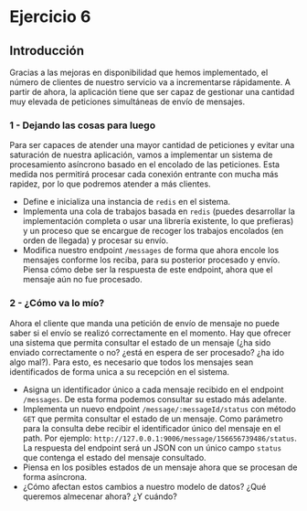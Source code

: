 # Ejercicio 6

## Introducción

Gracias a las mejoras en disponibilidad que hemos implementado, el número de clientes de nuestro servicio va a incrementarse rápidamente. A partir de ahora, la aplicación tiene que ser capaz de gestionar una cantidad muy elevada de peticiones simultáneas de envío de mensajes. 

### 1 - Dejando las cosas para luego

Para ser capaces de atender una mayor cantidad de peticiones y evitar una saturación de nuestra aplicación, vamos a implementar un sistema de procesamiento asíncrono basado en el encolado de las peticiones. Esta medida nos permitirá procesar cada conexión entrante con mucha más rapidez, por lo que podremos atender a más clientes.

- Define e inicializa una instancia de `redis` en el sistema.
- Implementa una cola de trabajos basada en `redis` (puedes desarrollar la implementación completa o usar una librería existente, lo que prefieras) y un proceso que se encargue de recoger los trabajos encolados (en orden de llegada) y procesar su envío.
- Modifica nuestro endpoint `/messages` de forma que ahora encole los mensajes conforme los reciba, para su posterior procesado y envío. Piensa cómo debe ser la respuesta de este endpoint, ahora que el mensaje aún no fue procesado.

### 2 - ¿Cómo va lo mío?

Ahora el cliente que manda una petición de envío de mensaje no puede saber si el envío se realizó correctamente en el momento. Hay que ofrecer una sistema que permita consultar el estado de un mensaje (¿ha sido enviado correctamente o no? ¿está en espera de ser procesado? ¿ha ido algo mal?). Para esto, es necesario que todos los mensajes sean identificados de forma unica a su recepción en el sistema.

- Asigna un identificador único a cada mensaje recibido en el endpoint `/messages`. De esta forma podemos consultar su estado más adelante.
- Implementa un nuevo endpoint `/message/:messageId/status` con método `GET` que permita consultar el estado de un mensaje. Como parámetro para la consulta debe recibir el identificador único del mensaje en el path. Por ejemplo: `http://127.0.0.1:9006/message/156656739486/status`. La respuesta del endpoint será un JSON con un único campo `status` que contenga el estado del mensaje consultado.
- Piensa en los posibles estados de un mensaje ahora que se procesan de forma asíncrona.
- ¿Cómo afectan estos cambios a nuestro modelo de datos? ¿Qué queremos almecenar ahora? ¿Y cuándo?